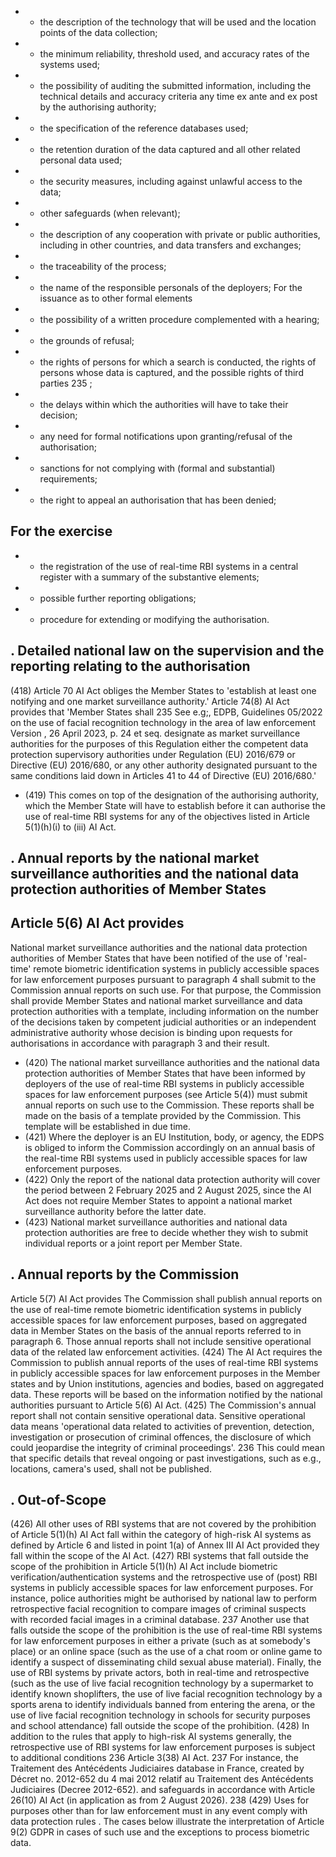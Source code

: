 - - the description of the technology that will be used and the location points of the data collection;
- - the minimum reliability, threshold used, and accuracy rates of the systems used;
- - the possibility of auditing the submitted information, including the technical details and accuracy criteria any time ex ante and ex post by the authorising authority;
- - the specification of the reference databases used;
- - the retention duration of the data captured and all other related personal data used;
- - the security measures, including against unlawful access to the data;
- - other safeguards (when relevant);
- - the description of any cooperation with private or public authorities, including in other countries, and data transfers and exchanges;
- - the traceability of the process;
- - the name of the responsible personals of the deployers;
For the issuance as to other formal elements
- - the possibility of a written procedure complemented with a hearing;
- - the grounds of refusal;
- -  the rights of persons for which a search is conducted, the rights of persons whose data is captured, and the possible rights of third parties 235 ;
- - the delays within which the authorities will have to take their decision;
- - any need for formal notifications upon granting/refusal of the authorisation;
- - sanctions for not complying with (formal and substantial) requirements;
- - the right to appeal an authorisation that has been denied;
## For the exercise
- -  the  registration  of  the  use  of  real-time  RBI  systems  in  a  central  register  with  a summary of the substantive elements;
- - possible further reporting obligations;
- - procedure for extending or modifying the authorisation.
## . Detailed  national  law  on  the  supervision  and  the  reporting relating to the authorisation
(418) Article 70 AI Act obliges the Member States to 'establish at least one notifying and one market surveillance authority.' Article 74(8) AI Act provides that 'Member States shall
235 See e.g;, EDPB, Guidelines 05/2022 on the use of facial recognition technology in the area of law enforcement Version , 26 April 2023, p. 24 et seq.
designate as market surveillance authorities for the purposes of this Regulation either the competent data protection supervisory authorities under Regulation (EU) 2016/679 or Directive (EU) 2016/680, or any other authority designated pursuant to the same conditions laid down in Articles 41 to 44 of Directive (EU) 2016/680.'
- (419) This comes on top of the designation of the authorising authority, which the Member State will have to establish before it can authorise the use of real-time RBI systems for any of the objectives listed in Article 5(1)(h)(i) to (iii) AI Act.
## . Annual reports  by  the  national  market  surveillance  authorities  and  the national data protection authorities of Member States
## Article 5(6) AI Act provides
National market surveillance authorities and the national data protection authorities of Member  States  that  have  been  notified  of  the  use  of  'real-time'  remote  biometric identification  systems  in  publicly  accessible  spaces  for  law  enforcement  purposes pursuant to paragraph 4 shall submit to the Commission annual reports on such use. For that  purpose,  the  Commission  shall  provide  Member  States  and  national  market surveillance and data protection authorities with a template, including information on the number of the decisions taken by competent judicial authorities or an independent administrative authority whose decision is binding upon requests for authorisations in accordance with paragraph 3 and their result.
- (420) The national market surveillance authorities and the national data protection authorities of Member States that have been informed by deployers of the use of real-time RBI systems in publicly accessible spaces for law enforcement purposes (see Article 5(4)) must submit annual reports on such use to the Commission. These reports shall be made on  the  basis  of  a  template  provided  by  the  Commission.  This  template  will  be established in due time.
- (421) Where the deployer is an EU Institution, body, or agency, the EDPS is obliged to inform the Commission accordingly on an annual basis of the real-time RBI systems used in publicly accessible spaces for law enforcement purposes.
- (422) Only the report of the national data protection authority will cover the period between 2 February 2025 and 2 August 2025, since the AI Act does not require Member States to appoint a national market surveillance authority before the latter date.
- (423) National market surveillance authorities and national data protection authorities are free to decide whether they wish to submit individual reports or a joint report per Member State.
## . Annual reports by the Commission
Article 5(7) AI Act provides
The Commission shall publish annual reports on the use of real-time remote biometric identification  systems  in  publicly  accessible  spaces  for  law  enforcement  purposes, based on aggregated data in Member States on the basis of the annual reports referred to in paragraph 6. Those annual reports shall not include sensitive operational data of the related law enforcement activities.
(424) The AI Act requires the Commission to publish annual reports of the uses of real-time RBI systems in publicly accessible spaces for law enforcement purposes in the Member states and by Union institutions, agencies and bodies, based on aggregated data. These reports will be based on the information notified by the national authorities pursuant to Article 5(6) AI Act.
(425) The Commission's annual report shall not contain sensitive operational data. Sensitive operational data means 'operational data related to activities of prevention, detection, investigation  or  prosecution  of  criminal  offences,  the  disclosure  of  which  could jeopardise  the  integrity  of  criminal  proceedings'. 236 This  could  mean  that  specific details that reveal ongoing or past investigations, such as e.g., locations, camera's used, shall not be published.
## . Out-of-Scope
(426) All other uses of RBI systems that are not covered by the prohibition of Article 5(1)(h) AI Act fall within the category of high-risk AI systems as defined by Article 6 and listed in point 1(a) of Annex III AI Act provided they fall within the scope of the AI Act.
(427) RBI systems that fall outside the scope of the prohibition in Article 5(1)(h) AI Act include biometric verification/authentication systems and the retrospective use of (post) RBI systems in publicly accessible spaces for law enforcement purposes. For instance, police authorities might be authorised by national law to perform retrospective facial recognition to compare images of criminal suspects with recorded facial images in a criminal database. 237 Another use that falls outside the scope of the prohibition is the use of real-time RBI systems for law enforcement purposes in either a private (such as at somebody's place) or an online space (such as the use of a chat room or online game to identify a suspect of disseminating child sexual abuse material). Finally, the use of RBI systems by private actors, both in real-time and retrospective (such as the use of live facial recognition technology by a supermarket to identify known shoplifters, the use of live facial recognition technology by a sports arena to identify individuals banned from entering the arena, or the use of live facial recognition technology in schools for security purposes and school attendance) fall outside the scope of the prohibition.
(428) In addition to the rules that apply to high-risk AI systems generally, the retrospective use of RBI systems for law enforcement purposes is subject to additional conditions
236 Article 3(38) AI Act.
237 For instance, the Traitement des Antécédents Judiciaires database in France, created by Décret no. 2012-652 du 4 mai 2012 relatif au Traitement des Antécédents Judiciaires (Decree 2012-652).
and safeguards  in  accordance  with  Article  26(10)  AI  Act  (in  application  as  from  2 August 2026). 238
(429) Uses for purposes other than for law enforcement must in any event comply with data  protection  rules .  The  cases  below  illustrate  the  interpretation  of  Article  9(2) GDPR in cases of such use and the exceptions to process biometric data.
